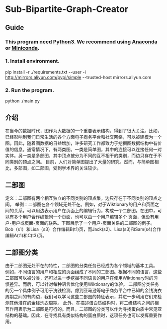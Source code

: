 ﻿# Sub-Bipartite-Graph-Creator

## Guide

### This program need [Python3](https://www.python.org/downloads/). We recommend using [Anaconda](https://www.anaconda.com/products/individual#Downloads) or [Miniconda](https://docs.conda.io/en/latest/miniconda.html).

### 1. Install environment.

pip install -r ./requirements.txt --user -i http://mirrors.aliyun.com/pypi/simple --trusted-host mirrors.aliyun.com

### 2. Run the program.
python ./main.py

## 介绍
   在当今的数据时代，图作为大数据的一个重要表示结构，得到了很大关注。比如，已经影响到我们日常生活的各个方面电子商务平台和社交网络，可以被建模为一个图。因此，随着图数据的日益增加，许多研究工作都致力于挖掘图数据结构中有价值的信息。通常情况下，有两类图。一类是简单图，其中的连接可以连接任何一对实体。另一类是多部图，其中顶点被分为不同的互不相干的类别，而边只存在于不同类别的顶点之间。
   目前，人们对简单图提出了大量的研究。然而，与简单图相比，多部图，如二部图，受到学术界的关注较少。
## 二部图
   定义：二部图有两个相互独立的不同类别的顶点集，边只存在于不同类别的顶点之间。
   举例：二部图在各个领域无处不在。例如，对于Wiktionary的用户和页面之间的关系，可以用边表示用户在页面上的编辑行为，构成一个二部图。在图中，可以有多个用户合作编辑同一个页面，也可以由一个用户编辑多个         页面，但没有用户-用户或页面-页面的联系。下图展示了一个用户-页面关系的二部图的例子。Bob（s1）和Lisa（s3）合作编辑B(t1)页，而Jack(s2)、Lisa(s3)和Sam(s4)合作编辑A(t1)和C(t3)页。
## 二部图分类
   由于二部图无处不在的特性，二部图的分类任务已经成为各个领域的基本工具。
   例如，不同语言的用户和相应的页面组成了不同的二部图。根据不同的语言，这些二部图可以被分类，还可以进一步挖掘不同语言的用户在使用Wiktionary时的习惯差异。而后，可以针对每种语言优化使用Wiktionary的体验。
   二部图分类任务的另一个具体例子可用于洗钱检测。虑到亚马逊等电子商务平台中已知的金钱洗衣周期之间的有向边，我们可以学习这些二部图的特征表示，并进一步利用它们来检测其他潜在的金钱洗衣周期。
   此外，在描述蛋白质结构时，将二级结构之间的相互作用表示为二部图是可行的。而且，二部图的分类可以作为寻找蛋白质中常见亚结构的基础。因此，在寻找具有类似结构的蛋白质时，这项任务也可以发挥重要作用。
